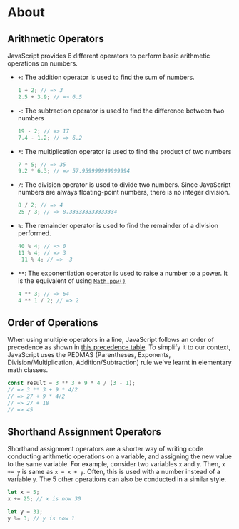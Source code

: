# About

## Arithmetic Operators

JavaScript provides 6 different operators to perform basic arithmetic operations on numbers.

- `+`: The addition operator is used to find the sum of numbers.

  ```javascript
  1 + 2; // => 3
  2.5 + 3.9; // => 6.5
  ```

- `-`: The subtraction operator is used to find the difference between two numbers

  ```javascript
  19 - 2; // => 17
  7.4 - 1.2; // => 6.2
  ```

- `*`: The multiplication operator is used to find the product of two numbers

  ```javascript
  7 * 5; // => 35
  9.2 * 6.3; // => 57.959999999999994
  ```

- `/`: The division operator is used to divide two numbers.
  Since JavaScript numbers are always floating-point numbers, there is no integer division.

  ```javascript
  8 / 2; // => 4
  25 / 3; // => 8.333333333333334
  ```

- `%`: The remainder operator is used to find the remainder of a division performed.

  ```javascript
  40 % 4; // => 0
  11 % 4; // => 3
  -11 % 4; // => -3
  ```

- `**`: The exponentiation operator is used to raise a number to a power.
  It is the equivalent of using [`Math.pow()`][mdn-math-pow]

  ```javascript
  4 ** 3; // => 64
  4 ** 1 / 2; // => 2
  ```

## Order of Operations

When using multiple operators in a line, JavaScript follows an order of precedence as shown in [this precedence table][mdn-operator-precedence].
To simplify it to our context, JavaScript uses the PEDMAS (Parentheses, Exponents, Division/Multiplication, Addition/Subtraction) rule we've learnt in elementary math classes.

<!-- prettier-ignore-start -->
```javascript
const result = 3 ** 3 + 9 * 4 / (3 - 1);
// => 3 ** 3 + 9 * 4/2
// => 27 + 9 * 4/2
// => 27 + 18
// => 45
```
<!-- prettier-ignore-end -->

## Shorthand Assignment Operators

Shorthand assignment operators are a shorter way of writing code conducting arithmetic operations on a variable, and assigning the new value to the same variable.
For example, consider two variables `x` and `y`.
Then, `x += y` is same as `x = x + y`.
Often, this is used with a number instead of a variable `y`.
The 5 other operations can also be conducted in a similar style.

```javascript
let x = 5;
x += 25; // x is now 30

let y = 31;
y %= 3; // y is now 1
```

[mdn-math-pow]: https://developer.mozilla.org/en-US/docs/Web/JavaScript/Reference/Global_Objects/Math/pow
[mdn-operator-precedence]: https://developer.mozilla.org/en-US/docs/Web/JavaScript/Reference/Operators/Operator_Precedence#table
